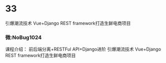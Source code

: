 # 33
引爆潮流技术 Vue+Django REST framework打造生鲜电商项目
### 微:NoBug1024 


课程介绍：
前后端分离+RESTFul API+Django进阶
引爆潮流技术 Vue+Django REST framework打造生鲜电商项目
